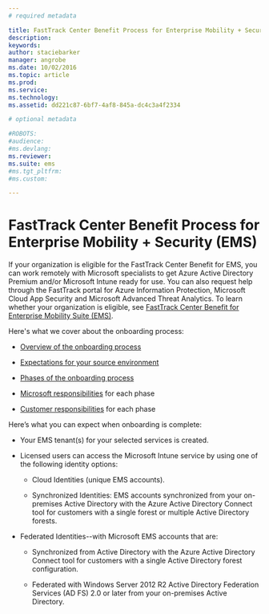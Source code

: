 ```yaml
---
# required metadata

title: FastTrack Center Benefit Process for Enterprise Mobility + Security (EMS)
description:
keywords:
author: staciebarker
manager: angrobe
ms.date: 10/02/2016
ms.topic: article
ms.prod:
ms.service:
ms.technology:
ms.assetid: dd221c87-6bf7-4af8-845a-dc4c3a4f2334

# optional metadata

#ROBOTS:
#audience:
#ms.devlang:
ms.reviewer:
ms.suite: ems
#ms.tgt_pltfrm:
#ms.custom:

---
```


# FastTrack Center Benefit Process for Enterprise Mobility + Security (EMS)
If your organization is eligible for the FastTrack Center Benefit for EMS, you can work remotely with Microsoft specialists to get Azure Active Directory Premium and/or  Microsoft Intune ready for use. You can also request help through the FastTrack portal for Azure Information Protection, Microsoft Cloud App Security and Microsoft Advanced Threat Analytics. To learn whether your organization is eligible, see [FastTrack Center Benefit for Enterprise Mobility Suite (EMS)](fasttrack-center-benefit-for-enterprise-mobility-suite-ems.md).


Here's what we cover about the onboarding process:

-   [Overview of the onboarding process](fasttrack-center-benefit-process-for-ems-overview.md)

-   [Expectations for your source environment](fasttrack-center-benefit-process-for-ems-environment-expectations.md)

-   [Phases of the onboarding process](fasttrack-center-benefit-process-for-ems-phases.md)

-   [Microsoft responsibilities](fasttrack-center-benefit-process-for-ems-microsoft-responsibilities.md) for each phase

-   [Customer responsibilities](fasttrack-center-benefit-process-for-ems-your-responsibilities.md) for each phase

Here’s what you can expect when onboarding is complete:

-   Your EMS tenant(s) for your selected services is created.

-   Licensed users can access the Microsoft Intune service by using one of the following identity options:

    -   Cloud Identities (unique EMS accounts).

    -   Synchronized Identities: EMS accounts synchronized from your on-premises Active Directory with  the Azure Active Directory Connect tool for customers with a single forest or multiple Active Directory forests.

-   Federated Identities--with Microsoft EMS accounts that are:

    -   Synchronized from Active Directory with the Azure Active Directory Connect tool for customers with a single Active Directory forest configuration.

    -   Federated with Windows Server 2012 R2 Active Directory Federation Services (AD FS) 2.0 or later from your on-premises Active Directory.